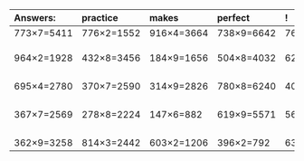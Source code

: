 | Answers: | practice | makes | perfect | ! |
| :--- | :--- | :--- | :--- | :--- |
| 773×7=5411 | 776×2=1552 | 916×4=3664 | 738×9=6642 | 762×4=3048 | 
|   |   |   |   |   | 
|   |   |   |   |   | 
|   |   |   |   |   | 
| 964×2=1928 | 432×8=3456 | 184×9=1656 | 504×8=4032 | 624×5=3120 | 
|   |   |   |   |   | 
|   |   |   |   |   | 
|   |   |   |   |   | 
|   |   |   |   |   | 
| 695×4=2780 | 370×7=2590 | 314×9=2826 | 780×8=6240 | 406×4=1624 | 
|   |   |   |   |   | 
|   |   |   |   |   | 
|   |   |   |   |   | 
|   |   |   |   |   | 
| 367×7=2569 | 278×8=2224 | 147×6=882 | 619×9=5571 | 563×3=1689 | 
|   |   |   |   |   | 
|   |   |   |   |   | 
|   |   |   |   |   | 
|   |   |   |   |   | 
| 362×9=3258 | 814×3=2442 | 603×2=1206 | 396×2=792 | 631×3=1893 | 

